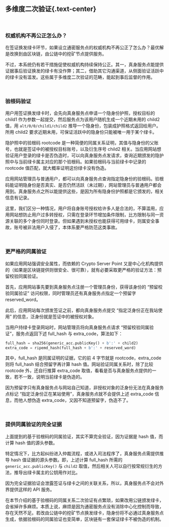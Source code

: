 多维度二次验证{.text-center}
------------

&nbsp;

### 权威机构不再公正怎么办？

在签证换发绿卡环节，如果设立通密服务点的权威机构不再公正了怎么办？最优解是改换到由区块链，由公链中的挖矿节点提供服务。

不过，本系统仍有若干措施促使权威机构持续保持公正。其一，真身服务点能提供证据事后验证换发的绿卡有没作弊；其二，借助其它沟通渠道，从侧面验证活跃中的绿卡没有滥发。这些属于多维度二次验证的范畴，能起到事后监督的作用。

&nbsp;

### 验根码验证

用户用签证换发绿卡时，会先向真身服务点申请一个隐身份护照，授权目标的 child1 作为参数一起提交，然后服务点为该用户随机生成一个近期未用的 child2 值，用 `alt/0/0/child1/child2` 推导一个隐身份，包装成护照格式返回给用户。所用 child2 要求近期未用，可保证活跃中的隐身份只能被唯一用于某个绿卡。

隐护照中的验根码 rootcode 是一种简便的同属关系证明，其值与隐身份的父账号，也就是签证中的被授权目标账号，以及衍生序号 child2 相关。当应用网站想验证用户登录的绿卡是否伪造时，可以向真身服务点发请求，查询近期颁发的隐护照中与当前绿卡属主对应的那个验根码。如果验根码与当前绿卡中记录的 rootcode 值匹配，就大概率证明这份绿卡没有伪造。

应用网站管理员与普通用户，都可以向真身服务点查询指定隐身份的验根码。验根码能证明隐身份是否真实、是否仍然活跃（未过期），网站管理员与普通用户都会用到。真身服务点之所以能提供这些，是因为所有隐身份护照都是它颁发的，相关信息有记录。

这里，我们区分一种情况，用户将自身账号授权给许多人是合法的，不算滥用，应用网站想防止用户过多转授权，只需在登录环节增加条件限制，比方限制与同一资源关联的多个身份同时登录。但如果遇到未授权也能获得可用绿卡，则属安全事故，账号被非法用户入侵了，本体系要严格防范这类事故。

&nbsp;

### 更严格的同属验证

如果应用网站强调安全属性，而依赖的 Crypto Server Point 又是中心化机构提供的（如果是区块链提供则很安全、很可靠），就有必要采取更严格的验证方法：预留校验同属验证。

首先，应用网站事先要到真身服务点注册一个管理员身份，获得该身份的 “预留校验同属验证” 访问权限，同时管理员还有真身服务点指定一个预留字 reserved_word。

此后，应用网站每次颁发签证之前，都向真身服务点提交 “指定泛身份正在我站使用” 的信息，泛身份就是签证中的被授权对象。

当用户持绿卡登录网站时，网站管理员将向真身服务点请求 “预留校验同属验证”，服务点返回下述 full_hash 与 extra_code，算法如下：

``` python
full_hash = sha256(generic_acc.publicKey() + b':' + child2)
extra_code = ripemd_hash(full_hash + b':' + reserved_word)
```

其中，full_hash 是同属证明的证据，它的前 4 字节就是 rootcode，extra_code 则将 full_hash 结合预留字再计算 hash 值。网站验证同属关系时，除了比较 rootcode 外，还自行推算 extra_code 取值，看看是否与真身服务点提供的一致，若不一致，说明当前绿卡是伪造的。

因为预留字只有真身服务点与网站自己知道，非授权对象的泛身份无法在真身服务点标记  “指定泛身份正在某站使用”，真身服务点就不会提供上述 extra_code 信息，而他人想伪造 extra_code，又因不知道预留字，伪造不了。

&nbsp;

### 提供同属验证的完全证据

上面提到的基于验根码的同属验证，其实不算完全验证，因为证据是 hash 值，而计算 hash 值的源头参数。

特定情况下，比方起纠纷进入仲裁流程，或进入司法程序了，真身服务点需提供推导 hash 值证据的源头参数。即，上述计算 full_hash 所需的 `generic_acc.publicKey()` 与 `child2` 取值，然后相关人可以自行按常规衍生的方法，推导出绿卡属主的公钥用作对比。

因为完全证据验证会泄露签证与绿卡之间的关联关系，所以，真身服务点不会对外界提供这样的 API 服务。

在本节介绍的基于验根码的同属关系二次验证有点繁琐，如果改用公链颁发绿卡，会省掉许多麻烦。本质上说，麻烦是因为通密服务点没有消除中心化控制而导致，存在天然不足。若改由公链中的挖矿节点换发绿卡，隐身份将不必通过真身服务点生成，依据验根码的同属验证也变简单，区块链有一套保证绿卡不被伪造的机制。
